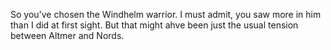 So you've chosen the Windhelm warrior.  I must admit, you saw more in him than I did at first sight. But that might ahve been just the usual tension between Altmer and Nords.
